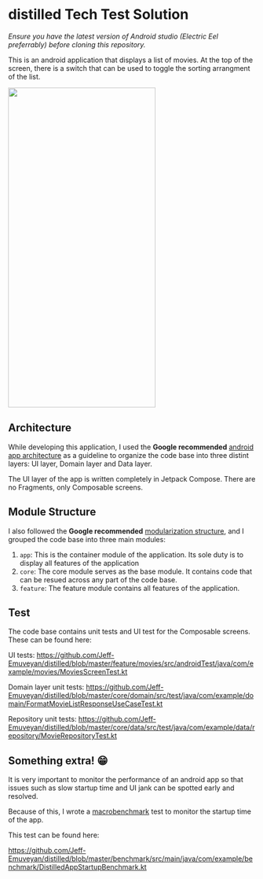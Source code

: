 # distilled Tech Test Solution

*Ensure you have the latest version of Android studio (Electric Eel preferrably) before cloning this repository.*

This is an android application that displays a list of movies. 
At the top of the screen, there is a switch that can be used to toggle the sorting arrangment of the list.

<img src="https://firebasestorage.googleapis.com/v0/b/memo-24031.appspot.com/o/WhatsApp%20Image%202023-05-07%20at%2023.19.40.jpeg?alt=media&token=573d68d3-5277-4ffb-86ab-7d1d2d33db7f" width="300" height="650" />

## Architecture

While developing this application, I used the **Google recommended** [android app architecture](https://developer.android.com/topic/architecture#recommended-app-arch) 
as a guideline to organize the code base into three distint layers: UI layer, Domain layer and Data layer.

The UI layer of the app is written completely in Jetpack Compose. There are no Fragments, only Composable screens.

## Module Structure

I also followed the **Google recommended** [modularization structure](https://developer.android.com/topic/modularization/patterns#types-of-modules),
and I grouped the code base into three main modules: 
1) ```app```: This is the container module of the application. Its sole duty is to display all features of the application
2) ```core```: The core module serves as the base module. It contains code that can be resued across any part of the code base.
3) ```feature```: The feature module contains all features of the application.

## Test

The code base contains unit tests and UI test for the Composable screens. These can be found here:

UI tests: https://github.com/Jeff-Emuveyan/distilled/blob/master/feature/movies/src/androidTest/java/com/example/movies/MoviesScreenTest.kt

Domain layer unit tests: https://github.com/Jeff-Emuveyan/distilled/blob/master/core/domain/src/test/java/com/example/domain/FormatMovieListResponseUseCaseTest.kt

Repository unit tests: https://github.com/Jeff-Emuveyan/distilled/blob/master/core/data/src/test/java/com/example/data/repository/MovieRepositoryTest.kt

## Something extra! 😁

It is very important to monitor the performance of an android app so that issues such as slow startup time and UI jank can be spotted early and resolved.

Because of this, I wrote a [macrobenchmark](https://developer.android.com/topic/performance/benchmarking/macrobenchmark-overview) test to monitor the startup time
of the app.

This test can be found here:

https://github.com/Jeff-Emuveyan/distilled/blob/master/benchmark/src/main/java/com/example/benchmark/DistilledAppStartupBenchmark.kt


